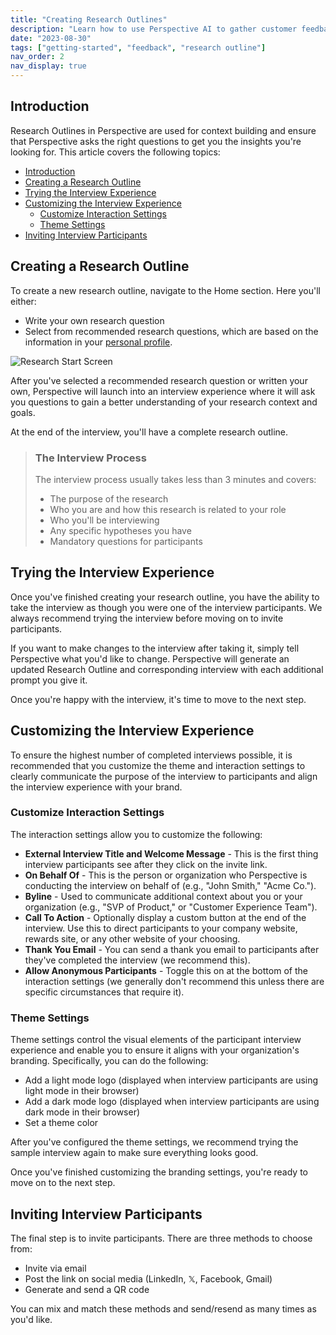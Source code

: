 ```yaml
---
title: "Creating Research Outlines"
description: "Learn how to use Perspective AI to gather customer feedback efficiently"
date: "2023-08-30"
tags: ["getting-started", "feedback", "research outline"]
nav_order: 2
nav_display: true
---
```


## Introduction

Research Outlines in Perspective are used for context building and ensure that Perspective asks the right questions to get you the insights you're looking for. This article covers the following topics:

- [Introduction](#introduction)
- [Creating a Research Outline](#creating-a-research-outline)
- [Trying the Interview Experience](#trying-the-interview-experience)
- [Customizing the Interview Experience](#customizing-the-interview-experience)
  - [Customize Interaction Settings](#customize-interaction-settings)
  - [Theme Settings](#theme-settings)
- [Inviting Interview Participants](#inviting-interview-participants)

## Creating a Research Outline

To create a new research outline, navigate to the Home section. Here you'll either:

- Write your own research question
- Select from recommended research questions, which are based on the information in your [personal profile](/docs/getting-started-guide/profile-setup).

![Research Start Screen](/images/research-start-screen.png)

After you've selected a recommended research question or written your own, Perspective will launch into an interview experience where it will ask you questions to gain a better understanding of your research context and goals.

At the end of the interview, you'll have a complete research outline.

> ### The Interview Process
>
> The interview process usually takes less than 3 minutes and covers:
>
> - The purpose of the research
> - Who you are and how this research is related to your role
> - Who you'll be interviewing
> - Any specific hypotheses you have
> - Mandatory questions for participants

## Trying the Interview Experience

Once you've finished creating your research outline, you have the ability to take the interview as though you were one of the interview participants. We always recommend trying the interview before moving on to invite participants.

If you want to make changes to the interview after taking it, simply tell Perspective what you'd like to change. Perspective will generate an updated Research Outline and corresponding interview with each additional prompt you give it.

Once you're happy with the interview, it's time to move to the next step.

## Customizing the Interview Experience

To ensure the highest number of completed interviews possible, it is recommended that you customize the theme and interaction settings to clearly communicate the purpose of the interview to participants and align the interview experience with your brand.

### Customize Interaction Settings
The interaction settings allow you to customize the following:

- **External Interview Title and Welcome Message** - This is the first thing interview participants see after they click on the invite link.
- **On Behalf Of** - This is the person or organization who Perspective is conducting the interview on behalf of (e.g., "John Smith," "Acme Co.").
- **Byline** - Used to communicate additional context about you or your organization (e.g., "SVP of Product," or "Customer Experience Team").
- **Call To Action** - Optionally display a custom button at the end of the interview. Use this to direct participants to your company website, rewards site, or any other website of your choosing.
- **Thank You Email** - You can send a thank you email to participants after they've completed the interview (we recommend this).
- **Allow Anonymous Participants** - Toggle this on at the bottom of the interaction settings (we generally don't recommend this unless there are specific circumstances that require it).

### Theme Settings
Theme settings control the visual elements of the participant interview experience and enable you to ensure it aligns with your organization's branding. Specifically, you can do the following:

- Add a light mode logo (displayed when interview participants are using light mode in their browser)
- Add a dark mode logo (displayed when interview participants are using dark mode in their browser)
- Set a theme color

After you've configured the theme settings, we recommend trying the sample interview again to make sure everything looks good.

Once you've finished customizing the branding settings, you're ready to move on to the next step.

## Inviting Interview Participants

The final step is to invite participants. There are three methods to choose from:

- Invite via email
- Post the link on social media (LinkedIn, 𝕏, Facebook, Gmail)
- Generate and send a QR code

You can mix and match these methods and send/resend as many times as you'd like.
